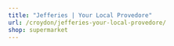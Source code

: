 ```yaml
---
title: "Jefferies | Your Local Provedore"
url: /croydon/jefferies-your-local-provedore/
shop: supermarket
---
```

